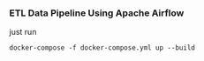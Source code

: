 ### ETL Data Pipeline Using Apache Airflow

just run 
```docker
docker-compose -f docker-compose.yml up --build
